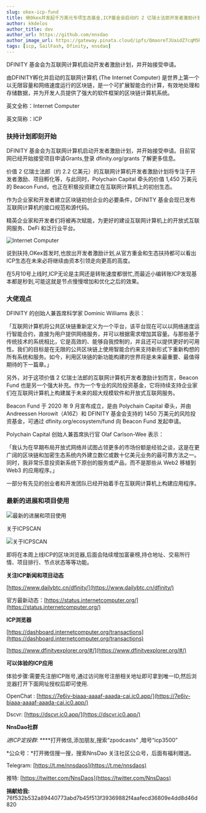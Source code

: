 ```yaml
---
slug: okex-icp-fund
title: 继Okex并发起千万美元专项生态基金,ICP基金会启动约 2 亿瑞士法郎开发者激励计划
author: kkdelos
author_title: dev
author_url: https://github.com/nnsdao
author_image_url: https://gateway.pinata.cloud/ipfs/QmaoreTJUaidZ7cqM5RKHPnGciN3F3QUWKfH1W3shuAu4x
tags: [icp, SailFash, Dfinity, nnsdao]
---
```


DFINITY 基金会为互联网计算机启动开发者激励计划，并开始接受申请。

<!--truncate-->

由DFINITY孵化并启动的互联网计算机 (The Internet Computer) 是世界上第一个以无限容量和网络速度运行的区块链，是一个可扩展智能合约计算，有效地处理和存储数据，并为开发人员提供了强大的软件框架的区块链计算机系统。

英文全称：Internet Computer


英文简称：ICP

### 扶持计划即刻开始




DFINITY 基金会为互联网计算机启动开发者激励计划，并开始接受申请。目前官网已经开始接受项目申请Grants,登录 dfinity.org/grants 了解更多信息。


价值 2 亿瑞士法郎（约 2.2 亿美元）的互联网计算机开发者激励计划将专注于开发者激励、项目孵化等，与此同时，Polychain Capital 牵头的价值 1,450 万美元的 Beacon Fund，也正在积极投资建立在互联网计算机上的初创生态。



作为企业家和开发者建立区块链初创企业的必要条件，DFINITY 基金会现已发布互联网计算机的接口规范和源代码。



精英企业家和开发者们将被再次赋能，为更好的建设互联网计算机上的开放式互联网服务、DeFi 和泛行业平台。

![Internet Computer](https://gateway.pinata.cloud/ipfs/QmWQ4NW8B6447jajmpVqacGpwiV9vP14k4xvVRAEFBNTzu)


说到扶持,OKex首发时,也放出开发者激励计划,从官方重金和生态扶持都可以看出ICP生态在未来必将继续由资本引领走向更高的高度。


在5月10号上线时,ICP无论是主网还是转账速度都很忙,而最近小编转账ICP发现基本都是秒到,可能这就是节点慢慢增加和优化之后的效果。




### 大佬观点



DFINITY 的创始人兼首席科学家 Dominic Williams 表示：



「互联网计算机将公共区块链重新定义为一个平台，该平台现在可以以网络速度运行智能合约，直接为用户提供网络服务，并可以根据需求增加其容量。与那些基于传统技术的系统相比，它是高效的、能够自我控制的，并且还可以提供更好的可用性。我们的目标是在无限的公共区块链上使用智能合约来支持新形式下重新构想的所有系统和服务。如今，利用区块链的新功能构建的世界将是未来最重要、最值得期待的下一篇章。」



另外，对于这项价值 2 亿瑞士法郎的互联网计算机开发者激励计划而言，Beacon Fund 也是另一个强大补充。作为一个专业的风险投资基金，它将持续支持企业家们在互联网计算机上构建属于未来的超大规模软件和开放式互联网服务。 



Beacon Fund 于 2020 年 9 月宣布成立，是由 Polychain Capital 牵头，并由 Andreessen Horowit（A16Z）和 DFINITY 基金会支持的 1450 万美元的风险投资基金，可通过 dfinity.org/ecosystem/fund 向 Beacon Fund 发起申请。


Polychain Capital 创始人兼首席执行官 Olaf Carlson-Wee 表示：


「我认为在早期布局开放式网络并试图占领更多的市场份额是经验之谈，这是在更广阔的区块链和加密生态系统内外建立数亿或数十亿美元业务的最可靠方法之一。同时，我非常乐意投资新系统下原创的服务或产品，而不是那些从 Web2 移植到 Web3 的应用程序。」


一部分有先见的创业者和开发团队已经开始着手在互联网计算机上构建应用程序。


### 最新的进展和项目使用

![最新的进展和项目使用](https://gateway.pinata.cloud/ipfs/QmNs7ALfw7vSjdWqRQWVd7srsj1NxvRR7qrFyrnZfVpnZr)


关于ICPSCAN

![关于ICPSCAN](https://gateway.pinata.cloud/ipfs/QmcMKaYMD7xnQUo9B5gyHo9Azo9nAPKnLBnKpspCNunC7U)

即将在本周上线ICP的区块浏览器,后面会陆续增加富豪榜,持仓地址、交易所行情、项目排行、节点状态等等功能。



**关注ICP新闻和项目动态**

 [https://www.dailybtc.cn/dfinity/](https://www.dailybtc.cn/dfinity/)

官方最新动态：[https://status.internetcomputer.org/](https://status.internetcomputer.org/)


**ICP浏览器**

[https://dashboard.internetcomputer.org/transactions](https://dashboard.internetcomputer.org/transactions)

[https://www.dfinityexplorer.org/#/](https://www.dfinityexplorer.org/#/)


**可以体验的ICP应用**

体验步骤:需要先注册ICP账号,通过访问账号注册相关地址即可拿到唯一ID,然后浏览器打开下面网址授权后即可使用.

OpenChat :  [https://7e6iv-biaaa-aaaaf-aaada-cai.ic0.app/](https://7e6iv-biaaa-aaaaf-aaada-cai.ic0.app/)

Dscvr:  [https://dscvr.ic0.app/](https://dscvr.ic0.app/)

**NnsDao社群**

*进ICP定投群:*  ****打开微信,添加朋友,搜索“zpodcasts” ,暗号“icp3500”

*公众号：*打开微信搜一搜，搜索NnsDao 关注社区公众号，后面有福利赠送。

Telegram: [https://t.me/nnsdaos](https://t.me/nnsdaos)

推特: [https://twitter.com/NnsDaos](https://twitter.com/NnsDaos)

**捐献给我:** 76f532b532a89440773abd7b45f513f39369882f4aafecd36809e4dd8d46d820
